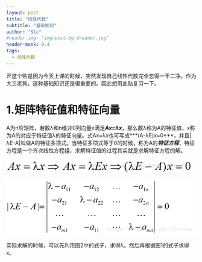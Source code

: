 ```yaml
---
layout: post
title: "线性代数"
subtitle: "基础知识"
author: "Slc"
#header-img: "img/post-bg-dreamer.jpg"
header-mask: 0.4
tags:
  - 线性代数
---
```


开这个贴是因为今天上课的时候，突然发现自己线性代数完全忘得一干二净。作为大三老狗，这种基础知识还是很重要的。因此想用此贴复习一下。

# 1.矩阵特征值和特征向量

A为n阶矩阵，若数λ和n维非0列向量x满足***Ax=λx***，那么数λ称为A的特征值，x称为A的对应于特征值λ的特征向量。式Ax=λx也可写成***(A-λE)x=0***，并且\|λE-A\|叫做A的特征多项式。当特征多项式等于0的时候，称为A的***特征方程***，特征方程是一个齐次线性方程组，求解特征值的过程其实就是求解特征方程的解。

![avatar](/img/in-post/linear_algebra/1.png "特征向量定义")

![avatar](/img/in-post/linear_algebra/2.png )

实际求解的时候，可以先利用图2中的式子，求得λ。然后再根据图1的式子求得x。

